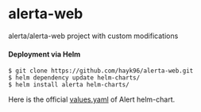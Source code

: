 # alerta-web
alerta/alerta-web project with custom modifications

#### Deployment via Helm
````shell
$ git clone https://github.com/hayk96/alerta-web.git
$ helm dependency update helm-charts/
$ helm install alerta helm-charts/
````

Here is the official [values.yaml](https://github.com/alerta/docker-alerta/blob/master/contrib/kubernetes/helm/alerta/values.yaml) of Alert helm-chart.
